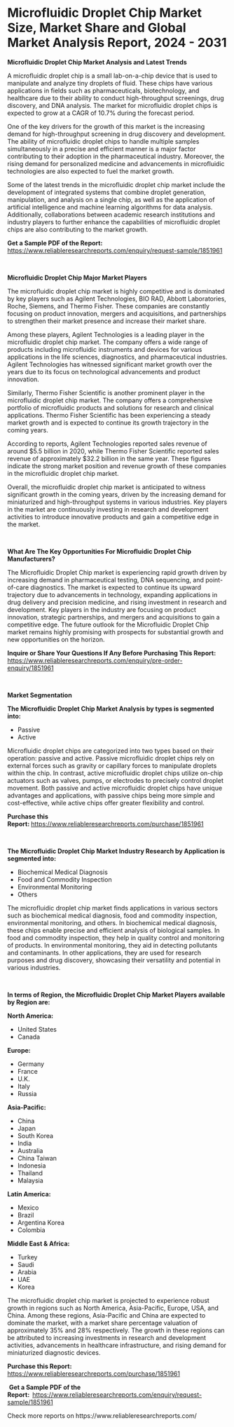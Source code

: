 <p><h1>Microfluidic Droplet Chip Market Size, Market Share and Global Market Analysis Report, 2024 - 2031</h1></p><p><strong>Microfluidic Droplet Chip Market Analysis and Latest Trends</strong></p>
<p><p>A microfluidic droplet chip is a small lab-on-a-chip device that is used to manipulate and analyze tiny droplets of fluid. These chips have various applications in fields such as pharmaceuticals, biotechnology, and healthcare due to their ability to conduct high-throughput screenings, drug discovery, and DNA analysis. The market for microfluidic droplet chips is expected to grow at a CAGR of 10.7% during the forecast period.</p><p>One of the key drivers for the growth of this market is the increasing demand for high-throughput screening in drug discovery and development. The ability of microfluidic droplet chips to handle multiple samples simultaneously in a precise and efficient manner is a major factor contributing to their adoption in the pharmaceutical industry. Moreover, the rising demand for personalized medicine and advancements in microfluidic technologies are also expected to fuel the market growth.</p><p>Some of the latest trends in the microfluidic droplet chip market include the development of integrated systems that combine droplet generation, manipulation, and analysis on a single chip, as well as the application of artificial intelligence and machine learning algorithms for data analysis. Additionally, collaborations between academic research institutions and industry players to further enhance the capabilities of microfluidic droplet chips are also contributing to the market growth.</p></p>
<p><strong>Get a Sample PDF of the Report:&nbsp;</strong> <a href="https://www.reliableresearchreports.com/enquiry/request-sample/1851961">https://www.reliableresearchreports.com/enquiry/request-sample/1851961</a></p>
<p>&nbsp;</p>
<p><strong>Microfluidic Droplet Chip Major Market Players</strong></p>
<p><p>The microfluidic droplet chip market is highly competitive and is dominated by key players such as Agilent Technologies, BIO RAD, Abbott Laboratories, Roche, Siemens, and Thermo Fisher. These companies are constantly focusing on product innovation, mergers and acquisitions, and partnerships to strengthen their market presence and increase their market share.</p><p>Among these players, Agilent Technologies is a leading player in the microfluidic droplet chip market. The company offers a wide range of products including microfluidic instruments and devices for various applications in the life sciences, diagnostics, and pharmaceutical industries. Agilent Technologies has witnessed significant market growth over the years due to its focus on technological advancements and product innovation.</p><p>Similarly, Thermo Fisher Scientific is another prominent player in the microfluidic droplet chip market. The company offers a comprehensive portfolio of microfluidic products and solutions for research and clinical applications. Thermo Fisher Scientific has been experiencing a steady market growth and is expected to continue its growth trajectory in the coming years.</p><p>According to reports, Agilent Technologies reported sales revenue of around $5.5 billion in 2020, while Thermo Fisher Scientific reported sales revenue of approximately $32.2 billion in the same year. These figures indicate the strong market position and revenue growth of these companies in the microfluidic droplet chip market.</p><p>Overall, the microfluidic droplet chip market is anticipated to witness significant growth in the coming years, driven by the increasing demand for miniaturized and high-throughput systems in various industries. Key players in the market are continuously investing in research and development activities to introduce innovative products and gain a competitive edge in the market.</p></p>
<p>&nbsp;</p>
<p><strong>What Are The Key Opportunities For Microfluidic Droplet Chip Manufacturers?</strong></p>
<p><p>The Microfluidic Droplet Chip market is experiencing rapid growth driven by increasing demand in pharmaceutical testing, DNA sequencing, and point-of-care diagnostics. The market is expected to continue its upward trajectory due to advancements in technology, expanding applications in drug delivery and precision medicine, and rising investment in research and development. Key players in the industry are focusing on product innovation, strategic partnerships, and mergers and acquisitions to gain a competitive edge. The future outlook for the Microfluidic Droplet Chip market remains highly promising with prospects for substantial growth and new opportunities on the horizon.</p></p>
<p><strong>Inquire or Share Your Questions If Any Before Purchasing This Report:</strong> <a href="https://www.reliableresearchreports.com/enquiry/pre-order-enquiry/1851961">https://www.reliableresearchreports.com/enquiry/pre-order-enquiry/1851961</a></p>
<p>&nbsp;</p>
<p><strong>Market Segmentation</strong></p>
<p><strong>The Microfluidic Droplet Chip Market Analysis by types is segmented into:</strong></p>
<p><ul><li>Passive</li><li>Active</li></ul></p>
<p><p>Microfluidic droplet chips are categorized into two types based on their operation: passive and active. Passive microfluidic droplet chips rely on external forces such as gravity or capillary forces to manipulate droplets within the chip. In contrast, active microfluidic droplet chips utilize on-chip actuators such as valves, pumps, or electrodes to precisely control droplet movement. Both passive and active microfluidic droplet chips have unique advantages and applications, with passive chips being more simple and cost-effective, while active chips offer greater flexibility and control.</p></p>
<p><strong>Purchase this Report:&nbsp;</strong><a href="https://www.reliableresearchreports.com/purchase/1851961">https://www.reliableresearchreports.com/purchase/1851961</a></p>
<p>&nbsp;</p>
<p><strong>The Microfluidic Droplet Chip Market Industry Research by Application is segmented into:</strong></p>
<p><ul><li>Biochemical Medical Diagnosis</li><li>Food and Commodity Inspection</li><li>Environmental Monitoring</li><li>Others</li></ul></p>
<p><p>The microfluidic droplet chip market finds applications in various sectors such as biochemical medical diagnosis, food and commodity inspection, environmental monitoring, and others. In biochemical medical diagnosis, these chips enable precise and efficient analysis of biological samples. In food and commodity inspection, they help in quality control and monitoring of products. In environmental monitoring, they aid in detecting pollutants and contaminants. In other applications, they are used for research purposes and drug discovery, showcasing their versatility and potential in various industries.</p></p>
<p>&nbsp;</p>
<p><strong>In terms of Region, the Microfluidic Droplet Chip Market Players available by Region are:</strong></p>
<p>
    <p> <strong> North America: </strong>
        <ul>
            <li>United States</li>
            <li>Canada</li>
        </ul>
        </p> 
    <p> <strong> Europe: </strong>
        <ul>
            <li>Germany</li>
            <li>France</li>
            <li>U.K.</li>
            <li>Italy</li>
            <li>Russia</li>
        </ul>
        </p> 
    <p> <strong> Asia-Pacific: </strong>
        <ul>
            <li>China</li>
            <li>Japan</li>
            <li>South Korea</li>
            <li>India</li>
            <li>Australia</li>
            <li>China Taiwan</li>
            <li>Indonesia</li>
            <li>Thailand</li>
            <li>Malaysia</li>
        </ul>
        </p> 
    <p> <strong> Latin America: </strong>
        <ul>
            <li>Mexico</li>
            <li>Brazil</li>
            <li>Argentina Korea</li>
            <li>Colombia</li>
        </ul>
        </p> 
    <p> <strong> Middle East & Africa: </strong>
        <ul>
            <li>Turkey</li>
            <li>Saudi</li>
            <li>Arabia</li>
            <li>UAE</li>
            <li>Korea</li>
        </ul>
    </p>
    </p>
<p><p>The microfluidic droplet chip market is projected to experience robust growth in regions such as North America, Asia-Pacific, Europe, USA, and China. Among these regions, Asia-Pacific and China are expected to dominate the market, with a market share percentage valuation of approximately 35% and 28% respectively. The growth in these regions can be attributed to increasing investments in research and development activities, advancements in healthcare infrastructure, and rising demand for miniaturized diagnostic devices.</p></p>
<p><strong>Purchase this Report: </strong><a href="https://www.reliableresearchreports.com/purchase/1851961">https://www.reliableresearchreports.com/purchase/1851961</a></p>
<p>&nbsp;<strong>Get a Sample PDF of the Report:&nbsp;&nbsp;</strong><a href="https://www.reliableresearchreports.com/enquiry/request-sample/1851961">https://www.reliableresearchreports.com/enquiry/request-sample/1851961</a></p>
<p><strong></strong></p>
<p>Check more reports on https://www.reliableresearchreports.com/</p>